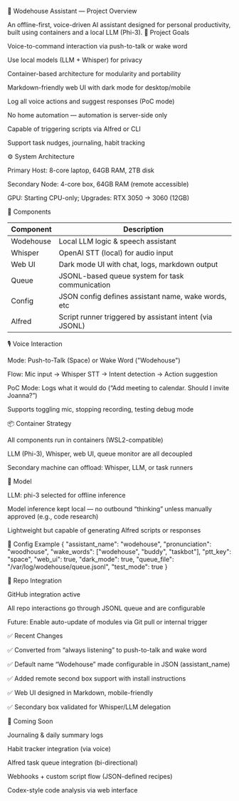 📘 Wodehouse Assistant — Project Overview

An offline-first, voice-driven AI assistant designed for personal productivity, built using containers and a local LLM (Phi-3). 
📌 Project Goals

Voice-to-command interaction via push-to-talk or wake word

Use local models (LLM + Whisper) for privacy

Container-based architecture for modularity and portability

Markdown-friendly web UI with dark mode for desktop/mobile

Log all voice actions and suggest responses (PoC mode)

No home automation — automation is server-side only

Capable of triggering scripts via Alfred or CLI

Support task nudges, journaling, habit tracking

⚙️ System Architecture

Primary Host: 8-core laptop, 64GB RAM, 2TB disk

Secondary Node: 4-core box, 64GB RAM (remote accessible)

GPU: Starting CPU-only; Upgrades: RTX 3050 → 3060 (12GB)

🧱 Components

| Component | Description |
| --- | --- |
| Wodehouse | Local LLM logic & speech assistant |
| Whisper | OpenAI STT (local) for audio input |
| Web UI | Dark mode UI with chat, logs, markdown output |
| Queue | JSONL-based queue system for task communication |
| Config | JSON config defines assistant name, wake words, etc |
| Alfred | Script runner triggered by assistant intent (via JSONL) |

🎙️ Voice Interaction

Mode: Push-to-Talk (Space) or Wake Word ("Wodehouse")

Flow: Mic input → Whisper STT → Intent detection → Action suggestion

PoC Mode: Logs what it would do (“Add meeting to calendar. Should I invite Joanna?”)

Supports toggling mic, stopping recording, testing debug mode

📦 Container Strategy

All components run in containers (WSL2-compatible)

LLM (Phi-3), Whisper, web UI, queue monitor are all decoupled

Secondary machine can offload: Whisper, LLM, or task runners

🧠 Model

LLM: phi-3 selected for offline inference

Model inference kept local — no outbound “thinking” unless manually approved (e.g., code research)

Lightweight but capable of generating Alfred scripts or responses

🧾 Config Example
{
  "assistant_name": "wodehouse",
  "pronunciation": "woodhouse",
  "wake_words": ["wodehouse", "buddy", "taskbot"],
  "ptt_key": "space",
  "web_ui": true,
  "dark_mode": true,
  "queue_file": "/var/log/wodehouse/queue.jsonl",
  "test_mode": true
}

🔄 Repo Integration

GitHub integration active

All repo interactions go through JSONL queue and are configurable

Future: Enable auto-update of modules via Git pull or internal trigger

✅ Recent Changes

✅ Converted from “always listening” to push-to-talk and wake word

✅ Default name “Wodehouse” made configurable in JSON (assistant_name)

✅ Added remote second box support with install instructions

✅ Web UI designed in Markdown, mobile-friendly

✅ Secondary box validated for Whisper/LLM delegation

📅 Coming Soon

Journaling & daily summary logs

Habit tracker integration (via voice)

Alfred task queue integration (bi-directional)

Webhooks + custom script flow (JSON-defined recipes)

Codex-style code analysis via web interface
